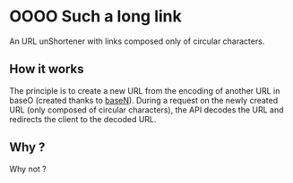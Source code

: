 # OOOO Such a long link

An URL unShortener with links composed only of circular characters.

## How it works

The principle is to create a new URL from the encoding of another URL in baseO (created thanks to [baseN](https://www.npmjs.com/package/basen)). During a request on the newly created URL (only composed of circular characters), the API decodes the URL and redirects the client to the decoded URL.

## Why ?

Why not ?
